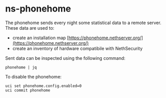 # ns-phonehome

The phonehome sends every night some statistical data to a remote server.
These data are used to:
- create an installation map [https://phonehome.nethserver.org/](https://phonehome.nethserver.org/)
- create an inventory of hardware compatibile with NethSecurity

Sent data can be inspected using the following command:
```
phonehome | jq
```

To disable the phonehome:
```
uci set phonehome.config.enabled=0
uci commit phonehome
```
